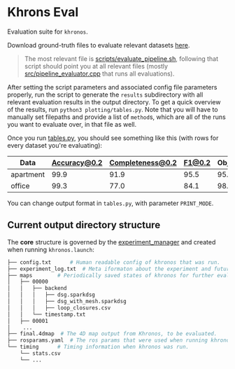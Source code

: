 # Khrons Eval
Evaluation suite for `khronos`.

Download ground-truth files to evaluate relevant datasets [here](https://drive.google.com/drive/folders/1lKbbpb1gWwrGBcQLikoaavXIO41fHOJ9?usp=drive_link).

> The most relevant file is [scripts/evaluate_pipeline.sh](scripts/evaluate_pipeline.sh), following that script should point you at all relevant files (mostly [src/pipeline_evaluator.cpp](src/pipeline_evaluator.cpp) that runs all evaluations).

After setting the script parameters and associated config file parameters properly, run the script to generate the `results` subdirectory with all relevant evaluation results in the output directory. To get a quick overview of the results, run `python3 plotting/tables.py`. Note that you will have to manually set filepaths and provide a list of `method`s, which are all of the runs you want to evaluate over, in that file as well. 

Once you run [tables.py](plotting/tables.py), you should see something like this (with rows for every dataset you're evaluating):

| Data      | Accuracy@0.2 | Completeness@0.2 | F1@0.2 | ObjectPrecision | ObjectRecall | ObjectF1 | DynamicPrecision | DynamicRecall | DynamicF1 | ChangePrecision | ChangeRecall | ChangeF1 |
|-----------|--------------|------------------|--------|-----------------|--------------|----------|------------------|---------------|-----------|-----------------|--------------|----------|
| apartment | 99.9         | 91.9             | 95.5   | 95.7            | 37.0         | 53.1     | 100.0            | 33.2          | 49.5      | 25.7            | 60.4         | 47.8     |
| office    | 99.3         | 77.0             | 84.1   | 98.6            | 43.3         | 54.8     | 98.7             | 26.6          | 41.4      | 34.7            | 49.3         | 51.7     |


You can change output format in `tables.py`, with parameter `PRINT_MODE`.

## Current output directory structure
The **core** structure is governed by the [experiment_manager](https://github.mit.edu/SPARK/Khronos/blob/feature/eval_reconciliation/khronos_ros/include/khronos_ros/experiments/experiment_manager.h) and created when running `khronos.launch`:
```bash
├── config.txt      # Human readable config of khronos that was run.
├── experiment_log.txt  # Meta iformaton about the experiment and future evaluations. This file should say "[FLAG] [Experiment Finished Cleanly]" somewhere if the data is complete.
├── maps        # Periodically saved states of khronos for further evaluation. This is OPTIONAL, activated by setting `save_every_n_frames` to > 0 in the config.
│   ├── 00000
│   │   ├── backend
│   │   │   ├── dsg.sparkdsg
│   │   │   ├── dsg_with_mesh.sparkdsg
│   │   │   ├── loop_closures.csv
│   │   └── timestamp.txt
│   ├── 00001
│    ...
├── final.4dmap  # The 4D map output from Khronos, to be evaluated.
├── rosparams.yaml  # The ros params that were used when running khronos, these can be used to recreate an experiment.
└── timing      # Timing information when khronos was run.
    └── stats.csv
    └── ...
```
